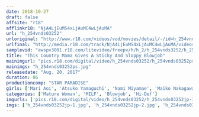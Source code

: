 ```yaml
---
date: 2018-10-27
draft: false
affsite: "r18"
afflinkr18: "NjA4LjEuMS4xLjAuMC4wLjAuMA"
url: "h_254vnds03252"
urloriginal: "http://www.r18.com/videos/vod/movies/detail/-/id=h_254vnds03252"
urlfinal: "http://media.r18.com/track/NjA4LjEuMS4xLjAuMC4wLjAuMA/videos/vod/movies/detail/-/id=h_254vnds03252"
samplevid: "awspv3001.r18.com/litevideo/freepv/h/h_2/h_254vnds3252/h_254vnds3252_dmb_w.mp4"
title: "This Country Mama Gives A Sticky And Sloppy Blowjob"
mainimgurl: "pics.r18.com/digital/video/h_254vnds03252/h_254vnds03252ps.jpg"
mainimgs: "h_254vnds03252ps.jpg"
releasedate: "Aug. 20, 2017"
duration: 86
productioncomp: "STAR PARADISE"
girls: ['Mari Aoi', 'Atsuko Yamaguchi', 'Nami Miyamae', 'Maiko Nakagawa', 'Yurie Shirafuji']
categories: ['Mature Woman', 'MILF', 'Blowjob', 'Hi-Def']
imgurls: ['pics.r18.com/digital/video/h_254vnds03252/h_254vnds03252jp-1.jpg', 'pics.r18.com/digital/video/h_254vnds03252/h_254vnds03252jp-2.jpg', 'pics.r18.com/digital/video/h_254vnds03252/h_254vnds03252jp-3.jpg', 'pics.r18.com/digital/video/h_254vnds03252/h_254vnds03252jp-4.jpg', 'pics.r18.com/digital/video/h_254vnds03252/h_254vnds03252jp-5.jpg', 'pics.r18.com/digital/video/h_254vnds03252/h_254vnds03252jp-6.jpg', 'pics.r18.com/digital/video/h_254vnds03252/h_254vnds03252jp-7.jpg', 'pics.r18.com/digital/video/h_254vnds03252/h_254vnds03252jp-8.jpg', 'pics.r18.com/digital/video/h_254vnds03252/h_254vnds03252jp-9.jpg', 'pics.r18.com/digital/video/h_254vnds03252/h_254vnds03252jp-10.jpg', 'pics.r18.com/digital/video/h_254vnds03252/h_254vnds03252jp-11.jpg', 'pics.r18.com/digital/video/h_254vnds03252/h_254vnds03252jp-12.jpg', 'pics.r18.com/digital/video/h_254vnds03252/h_254vnds03252jp-13.jpg', 'pics.r18.com/digital/video/h_254vnds03252/h_254vnds03252jp-14.jpg', 'pics.r18.com/digital/video/h_254vnds03252/h_254vnds03252jp-15.jpg', 'pics.r18.com/digital/video/h_254vnds03252/h_254vnds03252jp-16.jpg', 'pics.r18.com/digital/video/h_254vnds03252/h_254vnds03252jp-17.jpg', 'pics.r18.com/digital/video/h_254vnds03252/h_254vnds03252jp-18.jpg', 'pics.r18.com/digital/video/h_254vnds03252/h_254vnds03252jp-19.jpg', 'pics.r18.com/digital/video/h_254vnds03252/h_254vnds03252jp-20.jpg']
imgs: ['h_254vnds03252jp-1.jpg', 'h_254vnds03252jp-2.jpg', 'h_254vnds03252jp-3.jpg', 'h_254vnds03252jp-4.jpg', 'h_254vnds03252jp-5.jpg', 'h_254vnds03252jp-6.jpg', 'h_254vnds03252jp-7.jpg', 'h_254vnds03252jp-8.jpg', 'h_254vnds03252jp-9.jpg', 'h_254vnds03252jp-10.jpg', 'h_254vnds03252jp-11.jpg', 'h_254vnds03252jp-12.jpg', 'h_254vnds03252jp-13.jpg', 'h_254vnds03252jp-14.jpg', 'h_254vnds03252jp-15.jpg', 'h_254vnds03252jp-16.jpg', 'h_254vnds03252jp-17.jpg', 'h_254vnds03252jp-18.jpg', 'h_254vnds03252jp-19.jpg', 'h_254vnds03252jp-20.jpg']
---
```

